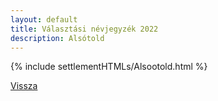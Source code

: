 ```yaml
---
layout: default
title: Választási névjegyzék 2022
description: Alsótold
---
```


{% include settlementHTMLs/Alsootold.html %}

[Vissza](./)